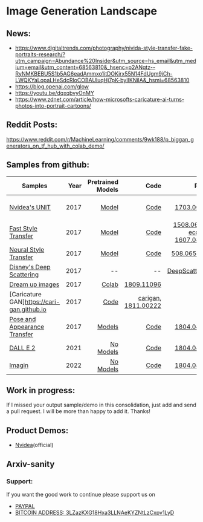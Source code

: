 # Image Generation  Landscape

## News:

- https://www.digitaltrends.com/photography/nivida-style-transfer-fake-portraits-research/?utm_campaign=Abundance%20Insider&utm_source=hs_email&utm_medium=email&utm_content=68563810&_hsenc=p2ANqtz--RyNMKBEBU5S1b5AG6eadAmmxo1itDOKirx55N14FdUgm9jCh-LWQKYaLopaLHeSdcRloCOBAUluqHj7pK-byIIKNilA&_hsmi=68563810
- https://blog.openai.com/glow
- https://youtu.be/dqxqbvyOnMY
- https://www.zdnet.com/article/how-microsofts-caricature-ai-turns-photos-into-portrait-cartoons/

## Reddit Posts:

https://www.reddit.com/r/MachineLearning/comments/9wk188/p_biggan_generators_on_tf_hub_with_colab_demo/

## Samples from github:

| Samples       | Year | Pretrained Models       | Code  | Paper  | Output Quality | License |
| ------------- |-------:|-----------------------:| -----:| ------:|---------------:|-------: |
|[Nvidea's UNIT](https://photos.app.goo.gl/5x7oIifLh2BVJemb2)|2017 |[Model](https://github.com/mingyuliutw/UNIT/blob/master/TUTORIAL.md#pretrained-models)|[Code](https://github.com/mingyuliutw/UNIT)|[1703.00848](https://arxiv.org/abs/1703.00848)| A | Non Commercial CC |
| [Fast Style Transfer](https://www.youtube.com/watch?v=xVJwwWQlQ1o)|2017 |[Model](https://drive.google.com/drive/folders/0B9jhaT37ydSyRk9UX0wwX3BpMzQ?usp=sharing)|[Code](https://github.com/lengstrom/fast-style-transfer)|[1508.06576](https://arxiv.org/abs/1508.06576), [eccv16](https://cs.stanford.edu/people/jcjohns/eccv16/), [1607.08022](https://arxiv.org/abs/1607.08022)| A | ---|
| [Neural Style Transfer](https://tenso.rs/demos/fast-neural-style/)|2017 |[Model](http://www.vlfeat.org/matconvnet/models/imagenet-vgg-verydeep-19.mat)|[Code](https://github.com/anishathalye/neural-style)|[508.06576v2](https://arxiv.org/pdf/1508.06576v2.pdf)| B | ---|
| [Disney's Deep Scattering](https://www.youtube.com/watch?v=7wt-9fjPDjQ)|2017 |--|--|[DeepScattering](http://drz.disneyresearch.com/~jnovak/publications/DeepScattering)| B | ---|
| [Dream up images](https://www.youtube.com/watch?v=ZKQp28OqwNQ)|2017 |[Colab](https://colab.research.google.com/github/tensorflow/hub/blob/master/examples/colab/biggan_generation_with_tf_hub.ipynb)|[1809.11096](https://arxiv.org/abs/1809.11096)||B|--|
|[Caricature GAN]https://cari-gan.github.io|2017 |[Code]()|[carigan](http://ai.stanford.edu/~kaidicao/carigan.pdf), [1811.00222](https://arxiv.org/pdf/1811.00222.pdf)|--|B|--|
|[Pose and Appearance Transfer](https://www.youtube.com/watch?v=F-00NhYUnH4)|2017 |[Models](https://heibox.uni-heidelberg.de/d/71842715a8/)|[Code](https://github.com/CompVis/vunet)|[1804.04694](https://arxiv.org/abs/1804.04694)|B|--|
|[DALL E 2](https://www.youtube.com/watch?v=sBUku3wVE2g)|2021 |[No Models](https://heibox)|[Code](https://github.com/openai/DALL-E)|[1804.04694](https://arxiv.org/abs/1804.04694)|B|--|
|[Imagin](https://www.youtube.com/watch?v=NYGdO5E_5oY)|2022 |[No Models](https://heibox)|[Code](https://github.com/CompVis/vunet)|[1804.04694](https://arxiv.org/abs/1804.04694)|B|--|



## Work in progress:

If I missed your output sample/demo in this consolidation, just add and send a pull request. I will be more than happy to add it. Thanks!

## Product Demos:

- [Nvidea](https://www.youtube.com/watch?v=kSLJriaOumA)(official)

## Arxiv-sanity


### Support:

If you want the good work to continue please support us on

* [PAYPAL](https://www.paypal.me/ishandutta2007)
* [BITCOIN ADDRESS: 3LZazKXG18Hxa3LLNAeKYZNtLzCxpv1LyD](https://www.coinbase.com/join/5a8e4a045b02c403bc3a9c0c)
